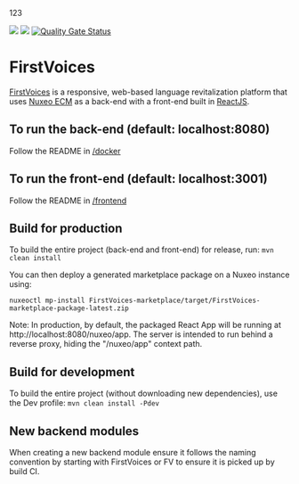 123

[![](https://github.com/First-Peoples-Cultural-Council/fv-web-ui/workflows/Build/badge.svg?branch=master)](https://github.com/First-Peoples-Cultural-Council/fv-web-ui/actions)
[![](https://github.com/First-Peoples-Cultural-Council/fv-web-ui/workflows/Cypress%20Tests/badge.svg?branch=master)](https://github.com/First-Peoples-Cultural-Council/fv-web-ui/actions)
[![Quality Gate Status](https://sonarcloud.io/api/project_badges/measure?project=ca.firstvoices%3Afirstvoices-modules-parent&metric=alert_status)](https://sonarcloud.io/dashboard?id=ca.firstvoices%3Afirstvoices-modules-parent)
# FirstVoices
[FirstVoices](https://www.firstvoices.com/) is a responsive, web-based language revitalization platform that uses [Nuxeo ECM](https://www.nuxeo.com/) as a back-end with a front-end built in [ReactJS](https://facebook.github.io/react/).

## To run the back-end (default: localhost:8080)
Follow the README in [/docker](https://github.com/First-Peoples-Cultural-Council/fv-web-ui/tree/master/docker)

## To run the front-end (default: localhost:3001)
Follow the README in [/frontend](https://github.com/First-Peoples-Cultural-Council/fv-web-ui/tree/master/frontend)

## Build for production
To build the entire project (back-end and front-end) for release, run:
```mvn clean install```

You can then deploy a generated marketplace package on a Nuxeo instance using:
```
nuxeoctl mp-install FirstVoices-marketplace/target/FirstVoices-marketplace-package-latest.zip
```

Note: In production, by default, the packaged React App will be running at http://localhost:8080/nuxeo/app. The 
server is intended to run behind a reverse proxy, hiding the "/nuxeo/app" context path.

## Build for development
To build the entire project (without downloading new dependencies), use the Dev profile:
```mvn clean install -Pdev```

## New backend modules
When creating a new backend module ensure it follows the naming convention by starting with FirstVoices or FV to ensure it is picked up by build CI.
